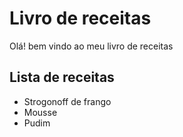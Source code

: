 # Livro de receitas
Olá! bem vindo ao meu livro de receitas

## Lista de receitas
- Strogonoff de frango
- Mousse
- Pudim

